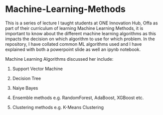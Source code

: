 # Machine-Learning-Methods

This is a series of lecture I taught students at ONE Innovation Hub, Offa as part of their curriculum of learning Machine Learning Methods,
it is important to know about the different machine learning algorithms as this impacts the decision on which algorithm to use for
which problem. In the repository, I have collated common ML algorithms used and I have explained with both a powerpoint slide
as well an ipynb notebook.

Machine Learning Algorithms discussed her include:

1. Support Vector Machine

2. Decision Tree

3. Naiye Bayes

4. Ensemble methods e.g. RandomForest, AdaBoost, XGBoost etc.

5. Clustering methods e.g. K-Means Clustering
